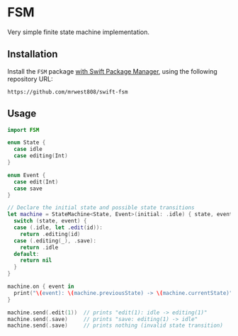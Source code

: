# FSM

Very simple finite state machine implementation.

## Installation

Install the `FSM` package [with Swift Package Manager](https://developer.apple.com/documentation/xcode/adding_package_dependencies_to_your_app), using the following repository URL:

```
https://github.com/mrwest808/swift-fsm
```

## Usage

```swift
import FSM

enum State {
  case idle
  case editing(Int)
}

enum Event {
  case edit(Int)
  case save
}

// Declare the initial state and possible state transitions 
let machine = StateMachine<State, Event>(initial: .idle) { state, event in
  switch (state, event) {
  case (.idle, let .edit(id)):
    return .editing(id)
  case (.editing(_), .save):
    return .idle
  default:
    return nil
  }
}

machine.on { event in
  print("\(event): \(machine.previousState) -> \(machine.currentState)")
}

machine.send(.edit(1))  // prints "edit(1): idle -> editing(1)"
machine.send(.save)     // prints "save: editing(1) -> idle"
machine.send(.save)     // prints nothing (invalid state transition)
```
